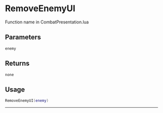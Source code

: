 # RemoveEnemyUI
Function name in CombatPresentation.lua
## Parameters
`enemy`
## Returns
`none`
## Usage
```lua
RemoveEnemyUI(enemy)
```
---
